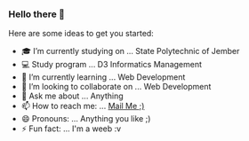 ### Hello there 👋

Here are some ideas to get you started:

- 🎓 I’m currently studying on ... State Polytechnic of Jember
- 💻 Study program ... D3 Informatics Management
- 🌱 I’m currently learning ... Web Development
- 👯 I’m looking to collaborate on ... Web Development
- 💬 Ask me about ... Anything
- 📫 How to reach me: ... [Mail Me ;)](marifbillah524@gmail.com)
- 😄 Pronouns: ... Anything you like ;)
- ⚡ Fun fact: ... I'm a weeb :v
